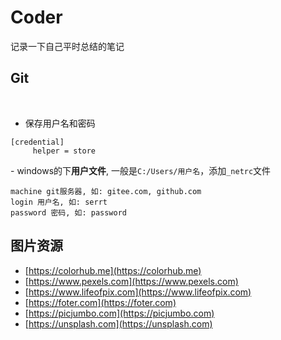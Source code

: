 # Coder
记录一下自己平时总结的笔记

## Git
​
- 保存用户名和密码
```
[credential]
     helper = store
```
​- windows的下**用户文件**, 一般是`C:/Users/用户名`，添加`_netrc`文件
```
machine git服务器, 如: gitee.com, github.com
login 用户名, 如: serrt
password 密码, 如: password
```

## 图片资源

- [https://colorhub.me](https://colorhub.me)
- [https://www.pexels.com](https://www.pexels.com)
- [https://www.lifeofpix.com](https://www.lifeofpix.com)
- [https://foter.com](https://foter.com)
- [https://picjumbo.com](https://picjumbo.com)
- [https://unsplash.com](https://unsplash.com)
​
